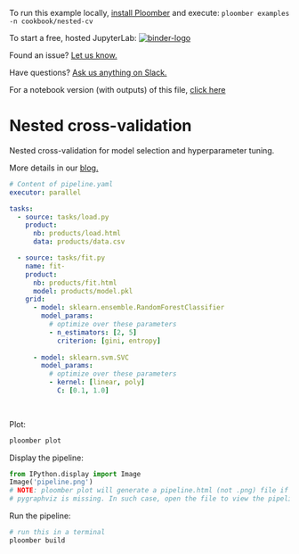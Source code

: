 <!-- start header -->
To run this example locally, [install Ploomber](https://docs.ploomber.io/en/latest/get-started/quick-start.html) and execute: `ploomber examples -n cookbook/nested-cv`

To start a free, hosted JupyterLab: [![binder-logo](https://binder.ploomber.io/badge_logo.svg)](https://binder.ploomber.io/v2/gh/ploomber/binder-env/main?urlpath=git-pull%3Frepo%3Dhttps%253A%252F%252Fgithub.com%252Fploomber%252Fprojects%26urlpath%3Dlab%252Ftree%252Fprojects%252Fcookbook/nested-cv%252FREADME.ipynb%26branch%3Dmaster)

Found an issue? [Let us know.](https://github.com/ploomber/projects/issues/new?title=cookbook/nested-cv%20issue)

Have questions? [Ask us anything on Slack.](https://ploomber.io/community/)

For a notebook version (with outputs) of this file, [click here](https://github.com/ploomber/projects/blob/master/cookbook/nested-cv/README.ipynb)
<!-- end header -->



# Nested cross-validation

<!-- start description -->
Nested cross-validation for model selection and hyperparameter tuning.
<!-- end description -->

More details in our [blog.](https://ploomber.io/blog/nested-cv/)

<!-- #md -->
```yaml
# Content of pipeline.yaml
executor: parallel

tasks:
  - source: tasks/load.py
    product:
      nb: products/load.html
      data: products/data.csv

  - source: tasks/fit.py
    name: fit-
    product:
      nb: products/fit.html
      model: products/model.pkl
    grid:
      - model: sklearn.ensemble.RandomForestClassifier
        model_params:
          # optimize over these parameters
          - n_estimators: [2, 5]
            criterion: [gini, entropy]
    
      - model: sklearn.svm.SVC
        model_params:
          # optimize over these parameters
          - kernel: [linear, poly]
            C: [0.1, 1.0]
      
      

```
<!-- #endmd -->

Plot:

```sh
ploomber plot
```

Display the pipeline:

```python
from IPython.display import Image
Image('pipeline.png')
# NOTE: ploomber plot will generate a pipeline.html (not .png) file if
# pygraphviz is missing. In such case, open the file to view the pipeline plot
```

Run the pipeline:

```sh
# run this in a terminal
ploomber build
```
